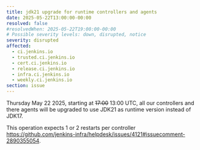```yaml
---
title: jdk21 upgrade for runtime controllers and agents
date: 2025-05-22T13:00:00-00:00
resolved: false
#resolvedWhen: 2025-05-22T19:00:00-00:00
# Possible severity levels: down, disrupted, notice
severity: disrupted
affected:
  - ci.jenkins.io
  - trusted.ci.jenkins.io
  - cert.ci.jenkins.io
  - release.ci.jenkins.io
  - infra.ci.jenkins.io
  - weekly.ci.jenkins.io
section: issue
---
```


Thursday May 22 2025, starting at ~~17:00~~ 13:00 UTC, all our controllers and there agents will be upgraded to use JDK21 as runtime version instead of JDK17.

This operation expects 1 or 2 restarts per controller https://github.com/jenkins-infra/helpdesk/issues/4121#issuecomment-2890355054.
